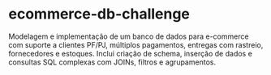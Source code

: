 # ecommerce-db-challenge
Modelagem e implementação de um banco de dados para e-commerce com suporte a clientes PF/PJ, múltiplos pagamentos, entregas com rastreio, fornecedores e estoques. Inclui criação de schema, inserção de dados e consultas SQL complexas com JOINs, filtros e agrupamentos.
